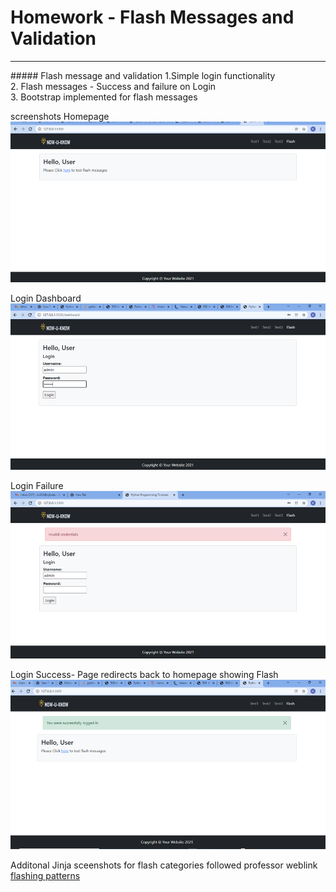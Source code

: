 # Homework - Flash Messages and Validation
<hr>
##### Flash message and validation 
1.Simple login functionality<br/>
2. Flash messages - Success and failure on Login<br/>
3. Bootstrap implemented for flash messages<br/>

screenshots 
Homepage 
![img.png](img.png)

Login Dashboard
![img_1.png](img_1.png)

Login Failure
![img_2.png](img_2.png)

Login Success- Page redirects back to homepage showing Flash
![img_3.png](img_3.png)

Additonal Jinja sceenshots for flash categories followed professor weblink
[flashing patterns](https://docs.google.com/document/d/1uUM0_j7EgIyB2kwxaLZ5Z5yvC5G_0K7P/edit?usp=sharing&ouid=113074241322915041477&rtpof=true&sd=true)




